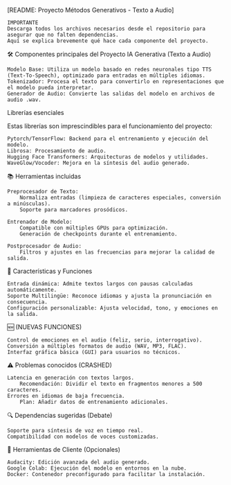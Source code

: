 [README: Proyecto Métodos Generativos - Texto a Audio]

    IMPORTANTE
    Descarga todos los archivos necesarios desde el repositorio para asegurar que no falten dependencias.
    Aquí se explica brevemente qué hace cada componente del proyecto.

🛠️ Componentes principales del Proyecto
IA Generativa (Texto a Audio)

    Modelo Base: Utiliza un modelo basado en redes neuronales tipo TTS (Text-To-Speech), optimizado para entradas en múltiples idiomas.
    Tokenizador: Procesa el texto para convertirlo en representaciones que el modelo pueda interpretar.
    Generador de Audio: Convierte las salidas del modelo en archivos de audio .wav.

Librerías esenciales

Estas librerías son imprescindibles para el funcionamiento del proyecto:

    Pytorch/TensorFlow: Backend para el entrenamiento y ejecución del modelo.
    Librosa: Procesamiento de audio.
    Hugging Face Transformers: Arquitecturas de modelos y utilidades.
    WaveGlow/Vocoder: Mejora en la síntesis del audio generado.

📚 Herramientas incluidas

    Preprocesador de Texto:
        Normaliza entradas (limpieza de caracteres especiales, conversión a minúsculas).
        Soporte para marcadores prosódicos.

    Entrenador de Modelo:
        Compatible con múltiples GPUs para optimización.
        Generación de checkpoints durante el entrenamiento.

    Postprocesador de Audio:
        Filtros y ajustes en las frecuencias para mejorar la calidad de salida.

🚀 Características y Funciones

    Entrada dinámica: Admite textos largos con pausas calculadas automáticamente.
    Soporte Multilingüe: Reconoce idiomas y ajusta la pronunciación en consecuencia.
    Configuración personalizable: Ajusta velocidad, tono, y emociones en la salida.

🆕 (NUEVAS FUNCIONES)

    Control de emociones en el audio (feliz, serio, interrogativo).
    Conversión a múltiples formatos de audio (WAV, MP3, FLAC).
    Interfaz gráfica básica (GUI) para usuarios no técnicos.

⚠️ Problemas conocidos (CRASHED)

    Latencia en generación con textos largos.
        Recomendación: Dividir el texto en fragmentos menores a 500 caracteres.
    Errores en idiomas de baja frecuencia.
        Plan: Añadir datos de entrenamiento adicionales.

🔍 Dependencias sugeridas (Debate)

    Soporte para síntesis de voz en tiempo real.
    Compatibilidad con modelos de voces customizadas.

📂 Herramientas de Cliente (Opcionales)

    Audacity: Edición avanzada del audio generado.
    Google Colab: Ejecución del modelo en entornos en la nube.
    Docker: Contenedor preconfigurado para facilitar la instalación.
